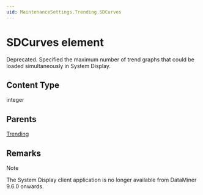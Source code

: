 ```yaml
---
uid: MaintenanceSettings.Trending.SDCurves
---
```


# SDCurves element

Deprecated. Specified the maximum number of trend graphs that could be loaded simultaneously in System Display.

## Content Type

integer

## Parents

[Trending](xref:MaintenanceSettings.Trending)

## Remarks

> [!NOTE]
> The System Display client application is no longer available from DataMiner 9.6.0 onwards.
